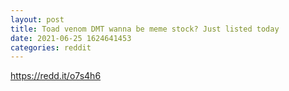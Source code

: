 ```yaml
--- 
layout: post 
title: Toad venom DMT wanna be meme stock? Just listed today 
date: 2021-06-25 1624641453 
categories: reddit 
--- 
```

https://redd.it/o7s4h6